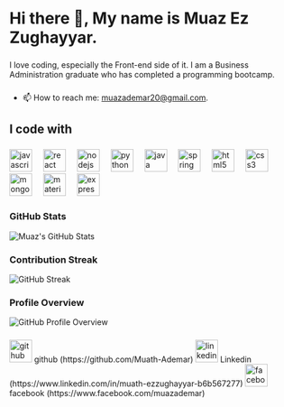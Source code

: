 <h1 align="left">Hi there 👋, My name is Muaz Ez Zughayyar.</h1>

###

<p align="left">I love coding, especially the Front-end side of it. I am a Business Administration graduate who has completed a programming bootcamp.</p>

###

- 📫 How to reach me: muazademar20@gmail.com.

<p align="left"></p>

###

<h2 align="left">I code with</h2>

###

<div align="left">
  <img src="https://cdn.jsdelivr.net/gh/devicons/devicon/icons/javascript/javascript-original.svg" height="40" alt="javascript logo"  />
  <img width="12" />
  <img src="https://cdn.jsdelivr.net/gh/devicons/devicon/icons/react/react-original.svg" height="40" alt="react logo"  />
  <img width="12" />
  <img src="https://cdn.jsdelivr.net/gh/devicons/devicon/icons/nodejs/nodejs-original.svg" height="40" alt="nodejs logo"  />
  <img width="12" />
  <img src="https://cdn.jsdelivr.net/gh/devicons/devicon/icons/python/python-original.svg" height="40" alt="python logo"  />
  <img width="12" />
  <img src="https://cdn.jsdelivr.net/gh/devicons/devicon/icons/java/java-original.svg" height="40" alt="java logo"  />
  <img width="12" />
  <img src="https://cdn.jsdelivr.net/gh/devicons/devicon/icons/spring/spring-original.svg" height="40" alt="spring logo"  />
  <img width="12" />
  <img src="https://cdn.jsdelivr.net/gh/devicons/devicon/icons/html5/html5-original.svg" height="40" alt="html5 logo"  />
  <img width="12" />
  <img src="https://cdn.jsdelivr.net/gh/devicons/devicon/icons/css3/css3-original.svg" height="40" alt="css3 logo"  />
  <img width="12" />
  <img src="https://cdn.jsdelivr.net/gh/devicons/devicon/icons/mongodb/mongodb-original.svg" height="40" alt="mongodb logo"  />
  <img width="12" />
  <img src="https://cdn.jsdelivr.net/gh/devicons/devicon/icons/materialui/materialui-original.svg" height="40" alt="materialui logo"  />
  <img width="12" />
  <img src="https://cdn.jsdelivr.net/gh/devicons/devicon/icons/express/express-original.svg" height="40" alt="express logo"  />
</div>

###

### GitHub Stats

![Muaz's GitHub Stats](https://github-readme-stats.vercel.app/api?username=Muath-Ademar&show_icons=true&hide_title=true&count_private=true&hide=prs&include_all_commits=true&theme=dark)

### Contribution Streak

![GitHub Streak](https://github-readme-streak-stats.herokuapp.com/?user=Muath-Ademar&theme=dark)

### Profile Overview

![GitHub Profile Overview](https://github-profile-summary-cards.vercel.app/api/cards/profile-details?username=Muath-Ademar&theme=dark)

###

<img src='https://cdn.jsdelivr.net/npm/simple-icons@3.0.1/icons/github.svg' alt='github' height='40'> 
github (https://github.com/Muath-Ademar)

<img src='https://cdn.jsdelivr.net/npm/simple-icons@3.0.1/icons/linkedin.svg' alt='linkedin' height='40'> 
Linkedin (https://www.linkedin.com/in/muath-ezzughayyar-b6b567277)

<img src='https://cdn.jsdelivr.net/npm/simple-icons@3.0.1/icons/facebook.svg' alt='facebook' height='40'> 
facebook (https://www.facebook.com/muazademar)
